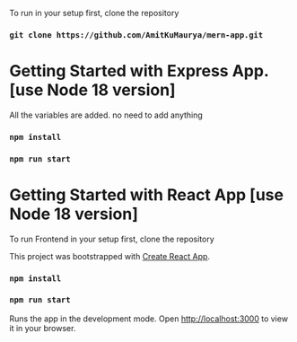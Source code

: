To run in your setup first, clone the repository

### `git clone https://github.com/AmitKuMaurya/mern-app.git`

# Getting Started with Express App.[use Node 18 version]

 All the variables are added. no need to add anything

### `npm install`

### `npm run start`


# Getting Started with React App [use Node 18 version]

To run Frontend in your setup first, clone the repository

This project was bootstrapped with [Create React App](https://github.com/facebook/create-react-app).
### `npm install`

### `npm run start`

Runs the app in the development mode. Open [http://localhost:3000](http://localhost:3000) to view it in your browser.

